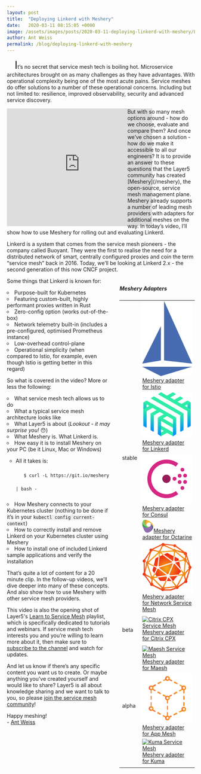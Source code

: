 ```yaml
---
layout: post
title:  "Deploying Linkerd with Meshery"
date:   2020-03-11 08:15:05 +0000
image: /assets/images/posts/2020-03-11-deploying-linkerd-with-meshery/Linkerd-with-Meshery.png
author: Ant Weiss
permalink: /blog/deploying-linkerd-with-meshery
---
```

<style>ul, li { list-style-type: circle; }
</style>

<span style="margin-left:.75em;font-size: 2em;">I</span>t’s no secret that service mesh tech is boiling hot. Microservice architectures brought on as many challenges as they have advantages. With operational complexity being one of the most acute pains. Service meshes do offer solutions to a number of these operational concerns. Including but not limited to: resilience, improved observability, security and advanced service discovery.
<div   style="float:left; width:60%; padding-right:1.5em; ">
<iframe width="100%" src="https://www.youtube.com/embed/MXQV-i-Hkf8" frameborder="0" 
    allow="accelerometer; autoplay; encrypted-media; gyroscope; picture-in-picture" 
    style="min-height: 315px; min-width: 390px;
    "></iframe>
</div>
But with so many mesh options around - how do we choose, evaluate and compare them? And once we’ve chosen a solution - how do we make it accessible to all our engineers? It is to provide an answer to these questions that the Layer5 community has created [Meshery](/meshery), the open-source, service mesh management plane. Meshery already supports a number of leading mesh providers with adapters for additional meshes on the way. In today’s video, I’ll show how to use Meshery for rolling out and evaluating Linkerd.

 Linkerd is a system that comes from the service mesh pioneers - the company called Buoyant. They were the first to realise the need for a distributed network of smart, centrally configured proxies and coin the term “service mesh” back in 2016. Today, we’ll be looking at Linkerd 2.x - the second generation of this now CNCF project.

<div class="text editable" style="width:40%;float:right;margin-left:1.8em;">
<h5 class="black-text">Meshery Adapters</h5>
    <table class="adapters">
        <thead style="display:none;">
            <th>Status</th>
            <th>Adapter</th>
        </thead>
        <tbody>
        <tr>
            <td rowspan="7" class="stable-adapters">stable</td>
        </tr>
        <tr>
            <td><a href="https://github.com/layer5io/meshery-istio">
                <img src='/assets/images/posts/2020-03-11-deploying-linkerd-with-meshery/istio.svg' alt='Istio Service Mesh adapter' class="adapter-logo">Meshery adapter for Istio</a> 
            </td>
        </tr>
        <tr>
            <td><a href="https://github.com/layer5io/meshery-linkerd">
                <img src='/assets/images/posts/2020-03-11-deploying-linkerd-with-meshery/linkerd.svg' alt='Linkerd' class="adapter-logo">Meshery adapter for Linkerd</a> 
            </td>
        </tr>
        <tr>
            <td><a href="https://github.com/layer5io/meshery-consul">
                <img src='/assets/images/posts/2020-03-11-deploying-linkerd-with-meshery/consul.svg' alt='Consul Connect' class="adapter-logo">Meshery adapter for Consul</a>
            </td>
        </tr>
        <tr>
            <td><a href="https://github.com/layer5io/meshery-octarine">
                <img width="30px" src='/assets/images/posts/2020-03-11-deploying-linkerd-with-meshery/octarine.svg' alt='Octarine Service Mesh' class="adapter-logo">Meshery adapter for Octarine</a> 
            </td>
        </tr>
        <tr>
            <td><a href="https://github.com/layer5io/meshery-nsm">
                <img src='/assets/images/posts/2020-03-11-deploying-linkerd-with-meshery/nsm.svg' alt='Network Mesh' class="adapter-logo">Meshery adapter for Network Service Mesh</a>
            </td>
        </tr>
        <tr><td class="stable-adapters"></td></tr>
        <tr>
            <td rowspan="2" class="beta-adapters">beta</td>
            <td><a href="https://github.com/layer5io/meshery-cpx">
                <img src='https://encrypted-tbn0.gstatic.com/images?q=tbn:ANd9GcQksHj15DkID308qQw3cmkQrRULPxyzbVquSZVev-9dj1L6sPs-rQ&s' alt='Citrix CPX Service Mesh' class="adapter-logo">Meshery adapter for Citrix CPX</a>
            </td>
        </tr>
        <tr><td class="beta-adapters"></td></tr>
        <tr>
            <td rowspan="6" class="alpha-adapters">alpha</td>
        </tr>
        <tr>
            <td><a href="https://github.com/layer5io/meshery-maesh">
                <img src='https://raw.githubusercontent.com/containous/maesh/master/docs/content/assets/img/maesh.png' alt='Maesh Service Mesh' class="adapter-logo">Meshery adapter for Maesh</a>
            </td>
        </tr>
        <tr>
            <td><a href="https://github.com/layer5io/meshery-app-mesh">
                <img src='/assets/images/posts/2020-03-11-deploying-linkerd-with-meshery/aws-app-mesh.png' alt='AWS App Mesh Service Mesh' class="adapter-logo">Meshery adapter for App Mesh </a>
            </td>
        </tr>
        <tr>
            <td><a href="https://github.com/layer5io/meshery-kuma">
                <img src='https://pbs.twimg.com/profile_images/1171109603158843392/bV2M7l39_400x400.jpg' alt='Kuma Service Mesh' class="adapter-logo">Meshery adapter for Kuma</a>
            </td>
        </tr><tr>
        </tr>
        <tr><td class="alpha-adapters"></td></tr>
        </tbody>
    </table>
</div>

Some things that Linkerd is known for:

<li>Purpose-built for Kubernetes</li>
<li>Featuring custom-built, highly performant proxies written in Rust</li>
<li>Zero-config option (works out-of-the-box)</li>
<li>Network telemetry built-in (includes a pre-configured, optimised Prometheus instance)</li>
<li>Low-overhead control-plane</li>
<li>Operational simplicity (when compared to Istio, for example, even though Istio is getting better in this regard)</li>

So what is covered in the video? More or less the following:

<li>What service mesh tech allows us to do</li>
<li>What a typical service mesh architecture looks like</li>
<li>What Layer5 is about (<i>Lookout - it may surprise you!</i> 😯)</li>
<li>What Meshery is. What Linkerd is.</li>
<li>How easy it is to install Meshery on your PC (be it Linux, Mac or Windows)</li>
<ul><li>All it takes is: 
<div style="width:fit-content;">
<pre><code style="line-height:3em; margin-left:1.8em;margin-right:1em;">$ curl -L https://git.io/meshery | bash - </code></pre>
</div>
</li></ul>
<li>How Meshery connects to your Kubernetes cluster (nothing to be done if it’s in your <code style="display:inline; background:#eee;">kubectl config current-context</code>)</li>
<li>How to correctly install and remove Linkerd on your Kubernetes cluster using Meshery</li>
<li>How to install one of included Linkerd sample applications and verify the installation</li>

That’s quite a lot of content for a 20 minute clip. In the follow-up videos, we’ll dive deeper into many of these concepts. And also show how to use Meshery with other service mesh providers.

This video is also the opening shot of Layer5's [Learn to Service Mesh](https://www.youtube.com/playlist?list=PL3A-A6hPO2IN_HSU0pSfijBboiHggs5mC) playlist, which is specifically dedicated to tutorials and webinars. If service mesh tech interests you and you’re willing to learn more about it, then make sure to [subscribe to the channel](https://www.youtube.com/channel/UCFL1af7_wdnhHXL1InzaMvA?sub_confirmation=1) and watch for updates.

And let us know if there’s any specific content you want us to create. Or maybe anything you’ve created yourself and would like to share? Layer5 is all about knowledge sharing and we want to talk to you, so please [join the service mesh community](http://slack.layer5.io)!

Happy meshing!
<br />
\- [Ant Weiss](https://twitter.com/antweiss)
